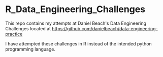# R_Data_Engineering_Challenges
This repo contains my attempts at Daniel Beach's Data Engineering Challenges located at https://github.com/danielbeach/data-engineering-practice

I have attempted these challenges in R instead of the intended python programming language.
